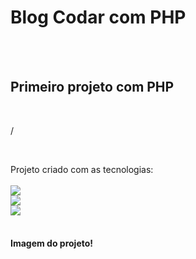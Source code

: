 <h1>Blog Codar com PHP</h1>
<br>
<br>
<h2>Primeiro projeto com PHP </h2>
<br>
<p> /</p>
<br>
<p>Projeto criado com as tecnologias:
<br>
<br>
    <img src="https://img.shields.io/badge/HTML5-E34F26?style=for-the-badge&logo=html5&logoColor=white">
    <br>
    <img src="https://img.shields.io/badge/CSS3-1572B6?style=for-the-badge&logo=css3&logoColor=white">
    <br>
    <img src="https://img.shields.io/badge/PHP-777BB4?style=for-the-badge&logo=php&logoColor=white"></img>
<br>
<br>
<h4> Imagem do projeto! </h4>
<br> 
    <img src="
